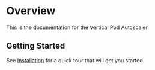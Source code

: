 # Overview

This is the documentation for the Vertical Pod Autoscaler.

## Getting Started

See [Installation](./installation/index.md) for a quick tour that will get you started.
